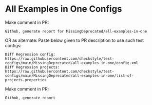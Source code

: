 # All Examples in One Configs
Make comment in PR:
```
Github, generate report for MissingDeprecated/all-examples-in-one
```
OR as alternate:
Paste below given to PR description to use such test configs:
```
Diff Regression config: https://raw.githubusercontent.com/checkstyle/test-configs/main/MissingDeprecated/all-examples-in-one/config.xml
Diff Regression projects: https://raw.githubusercontent.com/checkstyle/test-configs/main/MissingDeprecated/all-examples-in-one/list-of-projects.properties
```
Make comment in PR:
```
Github, generate report
```
